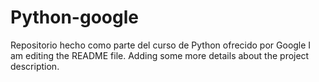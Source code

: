 # Python-google
Repositorio hecho como parte del curso de Python ofrecido por Google 
I am editing the README file. Adding some more details about the project description.
